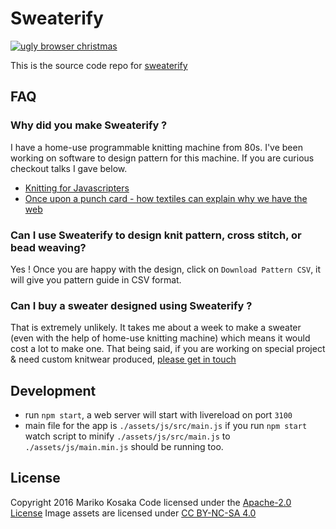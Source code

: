 # Sweaterify
[![ugly browser christmas](https://raw.githubusercontent.com/kosamari/sweaterify/master/sad_and_offline_wallpaper/red.png "ugly browser christmas")](https://kosamari.github.io/sweaterify/)

This is the source code repo for [sweaterify](https://kosamari.github.io/sweaterify/)

## FAQ
### Why did you make Sweaterify ?
I have a home-use programmable knitting machine from 80s. I've been working on software to design pattern for this machine. If you are curious checkout talks I gave below.
 - [Knitting for Javascripters](https://www.youtube.com/watch?v=X1Cc1vrvjdY)
 - [Once upon a punch card - how textiles can explain why we have the web](https://www.youtube.com/watch?v=e7wwuZnnM9k)

### Can I use Sweaterify to design knit pattern, cross stitch, or bead weaving?
Yes ! Once you are happy with the design, click on `Download Pattern CSV`, it will give you pattern guide in CSV format.

### Can I buy a sweater designed using Sweaterify ?
That is extremely unlikely. It takes me about a week to make a sweater (even with the help of home-use knitting machine) which means it would cost a lot to make one. That being said, if you are working on special project & need custom knitwear produced, [please get in touch](https://twitter.com/kosamari)

## Development
- run `npm start`, a web server will start with livereload on port `3100`
- main file for the app is `./assets/js/src/main.js` if you run `npm start` watch script to minify `./assets/js/src/main.js` to `./assets/js/main.min.js` should be running too.

## License
Copyright 2016 Mariko Kosaka
Code licensed under the [Apache-2.0 License](http://www.apache.org/licenses/LICENSE-2.0)
Image assets are licensed under [CC BY-NC-SA 4.0](https://creativecommons.org/licenses/by-nc-sa/4.0/)
